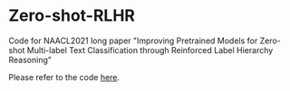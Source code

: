 # Zero-shot-RLHR
Code for NAACL2021 long paper "Improving Pretrained Models for Zero-shot Multi-label Text Classification through Reinforced Label Hierarchy Reasoning"

Please refer to the code [here](https://github.com/amzn/zero-shot-rlhr).
